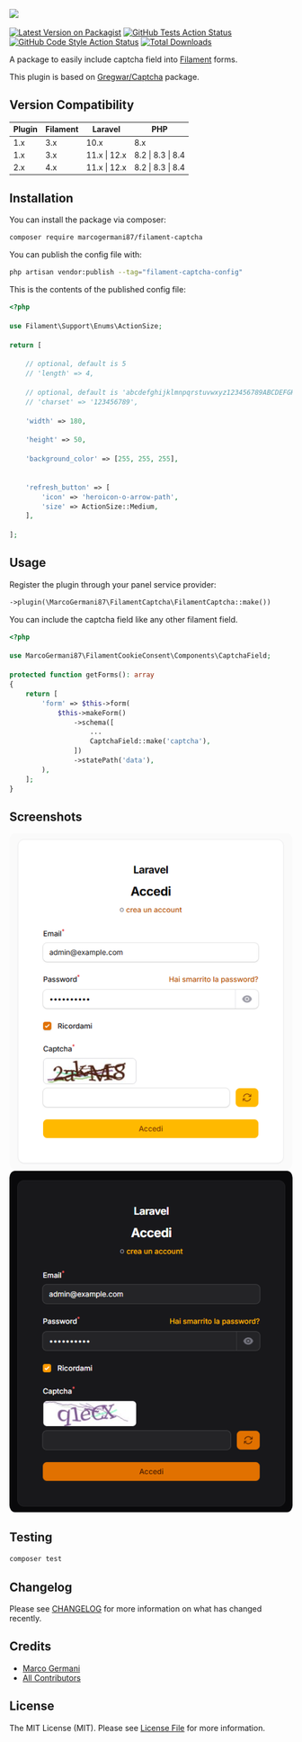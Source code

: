 <p class="filament-hidden">
<img src="https://banners.beyondco.de/filament-captcha.png?theme=light&packageManager=composer+require&packageName=marcogermani87%2Ffilament-captcha&pattern=architect&style=style_1&description=Easy+captcha+image+integrations+for+Filament&md=1&showWatermark=0&fontSize=100px&images=https%3A%2F%2Flaravel.com%2Fimg%2Flogomark.min.svg" class="filament-hidden">
</p>

[![Latest Version on Packagist](https://img.shields.io/packagist/v/marcogermani87/filament-captcha.svg?style=flat-square)](https://packagist.org/packages/marcogermani87/filament-captcha)
[![GitHub Tests Action Status](https://img.shields.io/github/actions/workflow/status/marcogermani87/filament-captcha/run-tests.yml?branch=main&label=tests&style=flat-square)](https://github.com/marcogermani87/filament-captcha/actions?query=workflow%3Arun-tests+branch%3Amain)
[![GitHub Code Style Action Status](https://img.shields.io/github/actions/workflow/status/marcogermani87/filament-captcha/fix-php-code-style-issues.yml?branch=main&label=code%20style&style=flat-square)](https://github.com/:vendor_slug/filament-captcha/actions?query=workflow%3A"Fix+PHP+code+style+issues"+branch%3Amain)
[![Total Downloads](https://img.shields.io/packagist/dt/marcogermani87/filament-captcha.svg?style=flat-square)](https://packagist.org/packages/marcogermani87/filament-captcha)

A package to easily include captcha field into [Filament](https://filamentphp.com) forms.

This plugin is based on [Gregwar/Captcha](https://github.com/Gregwar/Captcha) package.

## Version Compatibility

| Plugin  | Filament | Laravel | PHP |
| ------------- | ------------- | ------------- | -------------|
| 1.x  | 3.x  | 10.x | 8.x |
| 1.x  | 3.x  | 11.x \| 12.x | 8.2 \| 8.3 \| 8.4 |
| 2.x    | 4.x      | 11.x \| 12.x | 8.2 \| 8.3 \| 8.4 |

## Installation

You can install the package via composer:

```bash
composer require marcogermani87/filament-captcha
```

You can publish the config file with:

```bash
php artisan vendor:publish --tag="filament-captcha-config"
```

This is the contents of the published config file:

```php
<?php

use Filament\Support\Enums\ActionSize;

return [

    // optional, default is 5
    // 'length' => 4,

    // optional, default is 'abcdefghijklmnpqrstuvwxyz123456789ABCDEFGHIJKLMNOPQRSTUVWXYZ'
    // 'charset' => '123456789',

    'width' => 180,

    'height' => 50,

    'background_color' => [255, 255, 255],


    'refresh_button' => [
        'icon' => 'heroicon-o-arrow-path',
        'size' => ActionSize::Medium,
    ],

];
```

## Usage

Register the plugin through your panel service provider:

```php
->plugin(\MarcoGermani87\FilamentCaptcha\FilamentCaptcha::make())
```

You can include the captcha field like any other filament field.

```php
<?php

use MarcoGermani87\FilamentCookieConsent\Components\CaptchaField;

protected function getForms(): array
{
    return [
        'form' => $this->form(
            $this->makeForm()
                ->schema([
                    ...
                    CaptchaField::make('captcha'),
                ])
                ->statePath('data'),
        ),
    ];
}
```

## Screenshots

<img src="https://raw.githubusercontent.com/marcogermani87/filament-captcha/main/screenshots/filament_captcha_light.png" style="border-radius:2%"/>

<img src="https://raw.githubusercontent.com/marcogermani87/filament-captcha/main/screenshots/filament_captcha_dark.png" style="border-radius:2%"/>

## Testing

```bash
composer test
```

## Changelog

Please see [CHANGELOG](CHANGELOG.md) for more information on what has changed recently.

## Credits

- [Marco Germani](https://github.com/marcogermani87)
- [All Contributors](../../contributors)

## License

The MIT License (MIT). Please see [License File](LICENSE.md) for more information.
